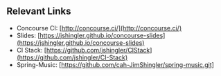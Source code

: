 ## Relevant Links

* Concourse CI: [http://concourse.ci/](http://concourse.ci/)
* Slides: [https://jshingler.github.io/concourse-slides](https://jshingler.github.io/concourse-slides)
* CI Stack: [https://github.com/jshingler/CIStack](https://github.com/jshingler/CI-Stack)
* Spring-Music: [https://github.com/cah-JimShingler/spring-music.git]

